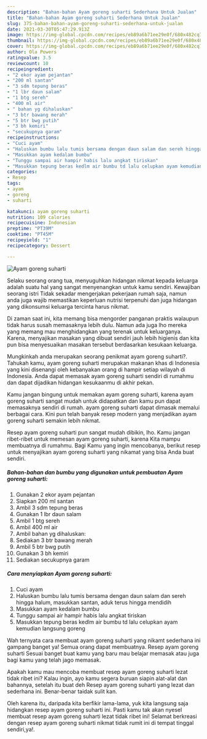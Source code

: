 ```yaml
---
description: "Bahan-bahan Ayam goreng suharti Sederhana Untuk Jualan"
title: "Bahan-bahan Ayam goreng suharti Sederhana Untuk Jualan"
slug: 375-bahan-bahan-ayam-goreng-suharti-sederhana-untuk-jualan
date: 2021-03-30T05:47:29.913Z
image: https://img-global.cpcdn.com/recipes/eb89a6b71ee29e0f/680x482cq70/ayam-goreng-suharti-foto-resep-utama.jpg
thumbnail: https://img-global.cpcdn.com/recipes/eb89a6b71ee29e0f/680x482cq70/ayam-goreng-suharti-foto-resep-utama.jpg
cover: https://img-global.cpcdn.com/recipes/eb89a6b71ee29e0f/680x482cq70/ayam-goreng-suharti-foto-resep-utama.jpg
author: Ola Powers
ratingvalue: 3.5
reviewcount: 10
recipeingredient:
- "2 ekor ayam pejantan"
- "200 ml santan"
- "3 sdm tepung beras"
- "1 lbr daun salam"
- "1 btg sereh"
- "400 ml air"
- " bahan yg dihaluskan"
- "3 btr bawang merah"
- "5 btr bwg putih"
- "3 bh kemiri"
- "secukupnya garam"
recipeinstructions:
- "Cuci ayam"
- "Haluskan bumbu lalu tumis bersama dengan daun salam dan sereh hingga halum, masukkan santan, aduk terus hingga mendidih"
- "Masukkan ayam kedalam bumbu"
- "Tunggu sampai air hampir habis lalu angkat tiriskan"
- "Masukkan tepung beras kedlm air bumbu td lalu celupkan ayam kemudian langsung goreng"
categories:
- Resep
tags:
- ayam
- goreng
- suharti

katakunci: ayam goreng suharti 
nutrition: 109 calories
recipecuisine: Indonesian
preptime: "PT39M"
cooktime: "PT45M"
recipeyield: "1"
recipecategory: Dessert

---
```



![Ayam goreng suharti](https://img-global.cpcdn.com/recipes/eb89a6b71ee29e0f/680x482cq70/ayam-goreng-suharti-foto-resep-utama.jpg)

Selaku seorang orang tua, menyuguhkan hidangan nikmat kepada keluarga adalah suatu hal yang sangat menyenangkan untuk kamu sendiri. Kewajiban seorang istri Tidak sekadar mengerjakan pekerjaan rumah saja, namun anda juga wajib memastikan keperluan nutrisi terpenuhi dan juga hidangan yang dikonsumsi keluarga tercinta harus nikmat.

Di zaman  saat ini, kita memang bisa mengorder panganan praktis walaupun tidak harus susah memasaknya lebih dulu. Namun ada juga lho mereka yang memang mau menghidangkan yang terenak untuk keluarganya. Karena, menyajikan masakan yang dibuat sendiri jauh lebih higienis dan kita pun bisa menyesuaikan masakan tersebut berdasarkan kesukaan keluarga. 



Mungkinkah anda merupakan seorang penikmat ayam goreng suharti?. Tahukah kamu, ayam goreng suharti merupakan makanan khas di Indonesia yang kini disenangi oleh kebanyakan orang di hampir setiap wilayah di Indonesia. Anda dapat memasak ayam goreng suharti sendiri di rumahmu dan dapat dijadikan hidangan kesukaanmu di akhir pekan.

Kamu jangan bingung untuk memakan ayam goreng suharti, karena ayam goreng suharti sangat mudah untuk didapatkan dan kamu pun dapat memasaknya sendiri di rumah. ayam goreng suharti dapat dimasak memalui berbagai cara. Kini pun telah banyak resep modern yang menjadikan ayam goreng suharti semakin lebih nikmat.

Resep ayam goreng suharti pun sangat mudah dibikin, lho. Kamu jangan ribet-ribet untuk memesan ayam goreng suharti, karena Kita mampu membuatnya di rumahmu. Bagi Kamu yang ingin mencobanya, berikut resep untuk menyajikan ayam goreng suharti yang nikamat yang bisa Anda buat sendiri.

<!--inarticleads1-->

##### Bahan-bahan dan bumbu yang digunakan untuk pembuatan Ayam goreng suharti:

1. Gunakan 2 ekor ayam pejantan
1. Siapkan 200 ml santan
1. Ambil 3 sdm tepung beras
1. Gunakan 1 lbr daun salam
1. Ambil 1 btg sereh
1. Ambil 400 ml air
1. Ambil  bahan yg dihaluskan:
1. Sediakan 3 btr bawang merah
1. Ambil 5 btr bwg putih
1. Gunakan 3 bh kemiri
1. Sediakan secukupnya garam




<!--inarticleads2-->

##### Cara menyiapkan Ayam goreng suharti:

1. Cuci ayam
1. Haluskan bumbu lalu tumis bersama dengan daun salam dan sereh hingga halum, masukkan santan, aduk terus hingga mendidih
1. Masukkan ayam kedalam bumbu
1. Tunggu sampai air hampir habis lalu angkat tiriskan
1. Masukkan tepung beras kedlm air bumbu td lalu celupkan ayam kemudian langsung goreng




Wah ternyata cara membuat ayam goreng suharti yang nikamt sederhana ini gampang banget ya! Semua orang dapat membuatnya. Resep ayam goreng suharti Sesuai banget buat kamu yang baru mau belajar memasak atau juga bagi kamu yang telah jago memasak.

Apakah kamu mau mencoba membuat resep ayam goreng suharti lezat tidak ribet ini? Kalau ingin, ayo kamu segera buruan siapin alat-alat dan bahannya, setelah itu buat deh Resep ayam goreng suharti yang lezat dan sederhana ini. Benar-benar taidak sulit kan. 

Oleh karena itu, daripada kita berfikir lama-lama, yuk kita langsung saja hidangkan resep ayam goreng suharti ini. Pasti kamu tak akan nyesel membuat resep ayam goreng suharti lezat tidak ribet ini! Selamat berkreasi dengan resep ayam goreng suharti nikmat tidak rumit ini di tempat tinggal sendiri,ya!.


